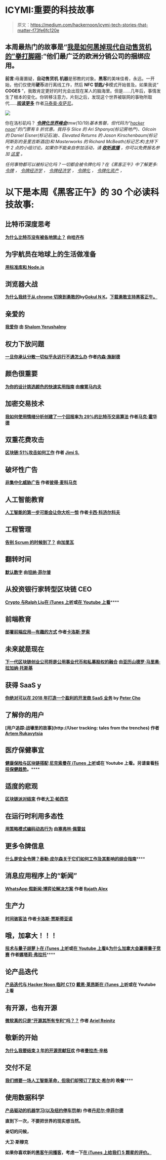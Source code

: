 # ICYMI:重要的科技故事

> 原文：<https://medium.com/hackernoon/icymi-tech-stories-that-matter-f73fe6fc120e>

## 本周最热门的故事是“[我是如何黑掉现代自动售货机的”拳打脚踢](https://hackernoon.com/how-i-hacked-modern-vending-machines-43f4ae8decec):“他们最广泛的欧洲分销公司的捆绑应用。

**前言**:毋庸置疑，**自动售货机** **机器**是邪教的对象。**黑客**的美味佳肴，永远。一开始，他们仅使用**硬币**进行离线工作，然后 **NFC 钥匙/卡**模式开始普及。如果我说“ **COGES** ”，我敢肯定更好的时光会出现在某人的脑海里。但是……几年后，事情发生了根本的变化。你转移注意力，片刻之后，发现这个世界被联网的事物所取代……[**阅读更多**](https://hackernoon.com/how-i-hacked-modern-vending-machines-43f4ae8decec) 作者[马泰奥·皮萨尼](https://medium.com/u/2d0e356721fb?source=post_page-----f73fe6fc120e--------------------------------)。

![](img/cf2b22aba5a7537756e3c92f38514a16.png)

你在洛杉矶吗？ [***令牌化世界峰会***](https://www.startenginesummit.com/)**tmw(10/19)基本售罄，但代码为“*[*hacker noon*](https://www.startenginesummit.com/)*”的门票有 8 折优惠。我将与 Slice 的 Ari Shpanya(标记房地产)、Oilcoin 的 Daniel Eisner(标记石油)、Elevated Returns 的 Jason Kirschenbaum(标记阿斯彭的圣里吉斯酒店)和 Masterworks 的 Richard McBeath(标记艺术)主持下午 2 点的小组讨论。如果你不能亲自参加活动，请* [***收听直播***](https://startengineinfo.typeform.com/to/J4MxvG) *，你可以免费报名参加* [*这里*](https://startengineinfo.typeform.com/to/J4MxvG) *。**

*任何事物都可以被标记化吗？一切都会被令牌化吗？在《黑客正午》中了解更多: [*令牌*](https://hackernoon.com/search?q=tokens) *，* [*令牌经济学*](https://hackernoon.com/tagged/tokenomics) *，* [*令牌经济学*](https://hackernoon.com/tagged/token-economics) *，* [*令牌化*](https://hackernoon.com/search?q=tokenized) *，* [*令牌化资产*](https://hackernoon.com/search?q=tokenized%20assets) *，*[](https://hackernoon.com/the-security-token-thesis-4c5904761063)*

# **以下是本周《黑客正午》的 30 个必读科技故事:**

## **比特币深度思考**

**[**为什么比特币没有被各地禁止？**](https://hackernoon.com/why-isnt-bitcoin-banned-everywhere-32a2caec90) 由[哈齐布](https://medium.com/u/8bc4e5f8b505?source=post_page-----f73fe6fc120e--------------------------------)**

## **为宇航员在地球上的生活做准备**

**[**用标准库和 Node.js**](https://hackernoon.com/text-yourself-the-nasa-picture-of-the-day-with-standard-library-and-node-js-226f6ca48adc)**

## **浏览器大战**

**[**为什么我终于从 chrome 切换到勇敢的**](https://hackernoon.com/why-i-am-finally-switching-from-chrome-to-brave-e803495b3375)**by[Gokul N K](https://medium.com/u/32d167073cdb?source=post_page-----f73fe6fc120e--------------------------------)。[下载勇敢支持黑客正午。](https://brave.com/hac724)****

## ****亲爱的****

****[**我爱你**](https://hackernoon.com/i-love-you-flutter-fd7c30b2047e) 由 [Shalom Yerushalmy](https://medium.com/u/a07e72c23895?source=post_page-----f73fe6fc120e--------------------------------)****

## ****权力下放问题****

****[**一旦你承认分散一切似乎永远行不通怎么办**](https://hackernoon.com/decentralizing-everything-never-seems-to-work-2bb0461bd168) 作者[内森·施耐德](https://medium.com/u/d3b6aa3708ed?source=post_page-----f73fe6fc120e--------------------------------)****

## ****颜色很重要****

****[**为你的设计挑选颜色的快速实用指南**](https://hackernoon.com/the-quick-practical-guide-to-picking-colors-for-your-designs-81dc8fe4f784) 由[瘤胃马内夫](https://medium.com/u/fa8c4ae56d7c?source=post_page-----f73fe6fc120e--------------------------------)****

## ****加密交易技术****

****[**我如何使用情绪分析创建了一个回报率为 29%的比特币交易算法**](https://hackernoon.com/how-i-created-a-bitcoin-trading-algorithm-with-a-29-return-rate-using-sentiment-analysis-b0db0e777f4) 作者[马克·霍华德](https://medium.com/u/77199e7d49c9?source=post_page-----f73fe6fc120e--------------------------------)****

## ****双重花费攻击****

****[**区块链:51%攻击如何工作**](https://hackernoon.com/what-is-a-51-attack-or-double-spend-attack-aa108db63474) 作者 [Jimi S.](https://medium.com/u/16a2d8a005f6?source=post_page-----f73fe6fc120e--------------------------------)****

## ****破坏性广告****

****[**非集中化威胁广告**](https://hackernoon.com/the-decentralised-threat-to-advertising-9359f2e32b4) 作者[彼得·麦科马克](https://medium.com/u/79b96a130697?source=post_page-----f73fe6fc120e--------------------------------)****

## ****人工智能教育****

****[**人工智能的第一步可能会让你大吃一惊**](https://hackernoon.com/the-first-step-in-ai-might-surprise-you-cbd17a35708a) 作者[卡西·科济尔科夫](https://medium.com/u/2fccb851bb5e?source=post_page-----f73fe6fc120e--------------------------------)****

## ****工程管理****

****[**告别 Scrum 的时候到了？**](https://hackernoon.com/time-to-say-farewell-to-scrum-8344ed9440db) 由[加里瓦](https://medium.com/u/b6c44763a44c?source=post_page-----f73fe6fc120e--------------------------------)****

## ****翻转时间****

****[**默认数字**](https://hackernoon.com/default-digital-3b17d4679c3b) 由[坦纳·菲尔普](https://medium.com/u/25693dec207c?source=post_page-----f73fe6fc120e--------------------------------)****

## ****从投资银行家转型区块链 CEO****

****[**Crypto 与**](https://hackernoon.com/crypto-unchained-with-ralph-liu-77ede3a94d96)**[**Ralph Liu**](https://medium.com/u/b441c84c4dd1?source=post_page-----f73fe6fc120e--------------------------------)**[在 iTunes 上听](https://itunes.apple.com/us/podcast/crypto-unchained-with-ralph-liu/id1436233955?i=1000422073686&mt=2)或[在 Youtube 上看](https://www.youtube.com/watch?v=mMOVV4XGZP8)********

## ********前端教育********

********[**部署前端应用—有趣的方式**](https://hackernoon.com/deploying-frontend-applications-the-fun-way-bc3f69e15331) 作者[卡洛斯·罗索](https://medium.com/u/e189cfcbca3c?source=post_page-----f73fe6fc120e--------------------------------)********

## ******未来就是现在******

******[**下一代区块链创业公司将是公用事业代币和私募股权的融合**](https://hackernoon.com/understanding-the-next-generation-of-blockchain-startups-powered-by-the-convergence-from-utility-cda65778239e) 由[亚历山德罗·马里奥·拉加纳·托斯基](https://medium.com/u/b5e20e64ca68?source=post_page-----f73fe6fc120e--------------------------------)******

## ******获得 SaaS y******

******[**你绝对可以在 2018 年打造一个盈利的开发商 SaaS 业务**](https://hackernoon.com/you-can-absolutely-build-a-profitable-developer-saas-business-in-2018-36b2e8e631cd) by [Peter Cho](https://medium.com/u/b14b97569df?source=post_page-----f73fe6fc120e--------------------------------)******

## ******了解你的用户******

******[**用户追踪:战壕里的故事**](http://User tracking: tales from the trenches) 作者 [Artem Rukavytsia](https://medium.com/u/1e737ec14298?source=post_page-----f73fe6fc120e--------------------------------)******

## ******医疗保健事宜******

******[**健康保险与区块链搭配**](https://hackernoon.com/health-insurance-and-blockchain-with-nick-soman-97a7a1e1bf7) [**尼克索曼**](https://medium.com/u/d6ec26c9bd33?source=post_page-----f73fe6fc120e--------------------------------)**[在 iTunes 上听](https://itunes.apple.com/us/podcast/health-insurance-and-blockchain-with-nick-soman/id1436233955?i=1000422072108&mt=2)或在 Youtube 上看。另请查看[科技保健趋势](https://hackernoon.com/healthcare/home)。********

## ********适度的悲观********

********[**区块链派对结束**](https://hackernoon.com/the-blockchain-party-is-over-adc0d2f45b91) 作者[大卫·帕西克](https://medium.com/u/5a8f4bcfcaad?source=post_page-----f73fe6fc120e--------------------------------)********

## ******在运行时利用多态性******

******[**用策略模式编码动态行为**](https://hackernoon.com/coding-dynamic-behavior-with-the-strategy-pattern-c0bebaee6671) 由[塞弗林·佩雷兹](https://medium.com/u/c867c0804e76?source=post_page-----f73fe6fc120e--------------------------------)******

## ******更多令牌信息******

******[**什么是安全令牌？泰勒·皮尔森**](https://hackernoon.com/what-is-a-security-token-a-comprehensive-guide-to-how-they-work-and-their-impact-ef429a77a9c3)**[关于它们如何工作及其影响的综合指南](https://medium.com/u/b6343375a907?source=post_page-----f73fe6fc120e--------------------------------)********

## ******消息应用程序上的“新闻”******

******[**WhatsApp 假新闻:博弈论解决方案**](https://hackernoon.com/whatsapp-fake-news-a-game-theoretic-solution-6ac48b04c28a) 作者 [Rajath Alex](https://medium.com/u/b6b7491e8552?source=post_page-----f73fe6fc120e--------------------------------)******

## ******生产力******

******[**时间骇客法**](https://hackernoon.com/the-time-hacker-method-12970c47f04f) 作者[卡洛斯·贾斯蒂亚诺](https://medium.com/u/448274adae5e?source=post_page-----f73fe6fc120e--------------------------------)******

## ******哦，加拿大！！！******

******[**技术与量子胡萝卜**](https://www.youtube.com/watch?v=i4PhqhXIRIM)**[在 iTunes 上听](https://itunes.apple.com/us/podcast/technology-and-the-quantum-carrot-with-natalie-fratto/id1436233955?i=1000422073685&mt=2)或[在 Youtube 上看](https://www.youtube.com/watch?v=i4PhqhXIRIM)&[**为什么加拿大会赢得量子竞赛**](https://hackernoon.com/why-canada-will-win-the-quantum-race-ba705bfecab) 作者[娜塔莉·弗拉托](https://medium.com/u/5da375cbfcdc?source=post_page-----f73fe6fc120e--------------------------------)********

## ******论产品迭代******

******[**产品迭代与 Hacker Noon 临时 CTO**](https://hackernoon.com/product-iteration-with-hacker-noon-interim-cto-dane-lyons-9ce7ec3cef55) [戴恩·莱昂斯](https://medium.com/u/9ca71b3c2b1?source=post_page-----f73fe6fc120e--------------------------------)[在 iTunes 上听](https://itunes.apple.com/us/podcast/product-iteration-with-hacker-noon-interim-cto-dane-lyons/id1436233955?i=1000421970409&mt=2)或在 Youtube 上看******

## ******有开源，也有开源******

******[**微软真的只是“开源其所有专利”吗？？**](https://hackernoon.com/did-microsoft-really-just-open-source-all-its-patents-3e419ae1a439) 作者 [Ariel Reinitz](https://medium.com/u/7184a05523f7?source=post_page-----f73fe6fc120e--------------------------------)******

## ******敬新的开始******

******[**为什么我要结束 3 年的开源贡献狂欢**](https://hackernoon.com/why-im-ending-my-3-year-open-source-contribution-spree-3061032f1fb) 作者[曼拉杰·辛格](https://medium.com/u/11791e2ca5b9?source=post_page-----f73fe6fc120e--------------------------------)******

## ******交付不足******

******[**我们想要一场人工智能革命，但我们却预订了**](https://hackernoon.com/we-wanted-an-a-i-revolution-instead-we-got-dinner-reservations-b9ccca61f51e)**[凯文·希尔](https://medium.com/u/c5e52d8f6dbb?source=post_page-----f73fe6fc120e--------------------------------)的** 晚餐******

## ******使用数据科学******

******[**产品驱动的机器学习(以及纽约停车罚单)**](https://hackernoon.com/product-driven-machine-learning-and-parking-tickets-in-nyc-4a3b74cfe496) 作者[丹尼尔·申菲尔德](https://medium.com/u/4ad2ae88fb2b?source=post_page-----f73fe6fc120e--------------------------------)******

******直到下一次，不要把世界的现实想当然。******

******亲切的问候，******

******大卫·斯穆克******

******如果你喜欢新的[黑客午间播客](http://podcast.hackernoon.com)，考虑一下[在 iTunes 上给我们 5 颗星的评价。](https://itunes.apple.com/us/podcast/the-hacker-noon-podcast/id1436233955?mt=2)******